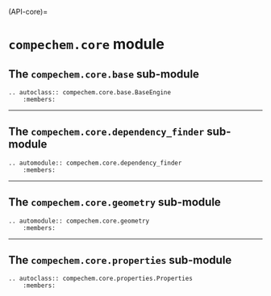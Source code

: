 (API-core)=
# `compechem.core` module

## The `compechem.core.base` sub-module

```{eval-rst}
.. autoclass:: compechem.core.base.BaseEngine
    :members:
```

---

## The `compechem.core.dependency_finder` sub-module

```{eval-rst}
.. automodule:: compechem.core.dependency_finder
    :members:
```

---

## The `compechem.core.geometry` sub-module

```{eval-rst}
.. automodule:: compechem.core.geometry
    :members:
```

---

## The `compechem.core.properties` sub-module

```{eval-rst}
.. autoclass:: compechem.core.properties.Properties
    :members:
```
